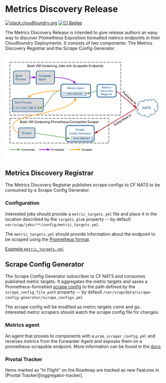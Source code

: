 # Metrics Discovery Release
[![slack.cloudfoundry.org][slack-badge]][loggregator-slack]
[![CI Badge][ci-badge]][ci-pipeline]

The Metrics Discovery Release is intended to give release authors an easy way to discover Prometheus Exposition formatted
metrics endpoints in their Cloudfoundry Deployments. It consists of two components: The Metrics Discovery Registrar and
the Scrape Config Generator.

![architecture]

## Metrics Discovery Registrar

The Metrics Discovery Registrar publishes scrape configs to CF NATS to be consumed by a Scrape Config Generator.

### Configuration
Interested jobs should provide a `metric_targets.yml` file and place it in the location described by the `targets_glob`
property -- by default `var/vcap/jobs/**/config/metric_targets.yml`.

The `metric_targets.yml` should provide information
about the endpoint to be scraped using the [Prometheus format](https://prometheus.io/docs/prometheus/latest/configuration/configuration/).

[Example `metric_targets.yml`][target-example]

## Scrape Config Generator

The Scrape Config Generator subscribes to CF NATS and consumes published metric targets. It aggregates the metric targets
and saves a Prometheus-formatted [scrape config](https://prometheus.io/docs/prometheus/latest/configuration/configuration/)
to the path defined by the `scrape_config_file_path` property -- by default `/var/vcap/data/scrape-config-generator/scrape_configs.yml` 

The scrape config will be modified as metric targets come and go. Interested metric scrapers should watch the scrape config file
for changes.

### Metrics agent
An agent that proxies to components with a `prom_scraper_config.yml` and
receives metrics from the Forwarder Agent and exposes them on a prometheus-scrapable endpoint.
More information can be found in the [docs][metrics-agent]

### Pivotal Tracker

Items marked as "In Flight" on the Roadmap are tracked as new Features in
[Pivotal Tracker][loggregator-tracker].


[slack-badge]:         https://slack.cloudfoundry.org/badge.svg
[loggregator-slack]:   https://cloudfoundry.slack.com/archives/loggregator
[ci-badge]:            https://loggregator.ci.cf-app.com/api/v1/pipelines/products/jobs/metrics-discovery-tests-with-bumped-modules/badge
[ci-pipeline]:         https://loggregator.ci.cf-app.com/teams/main/pipelines/loggregator

[metrics-agent]:        docs/metrics-agent.md
[architecture]:         docs/metrics_discovery_release_architecture.png
[target-example]:       docs/metric_targets.yml
